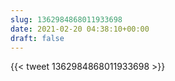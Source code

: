 ```yaml
---
slug: 1362984868011933698
date: 2021-02-20 04:38:10+00:00
draft: false
---
```


{{< tweet 1362984868011933698 >}}
